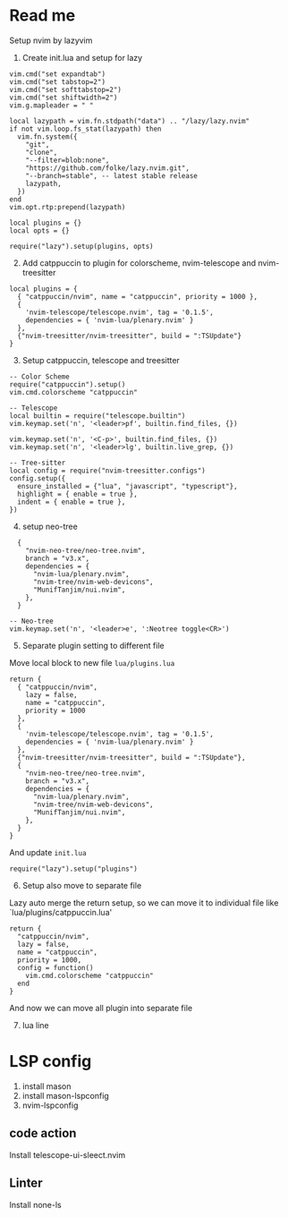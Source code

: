 # Read me

Setup nvim by lazyvim

1. Create init.lua and setup for lazy

```
vim.cmd("set expandtab")
vim.cmd("set tabstop=2")
vim.cmd("set softtabstop=2")
vim.cmd("set shiftwidth=2")
vim.g.mapleader = " "

local lazypath = vim.fn.stdpath("data") .. "/lazy/lazy.nvim"
if not vim.loop.fs_stat(lazypath) then
  vim.fn.system({
    "git",
    "clone",
    "--filter=blob:none",
    "https://github.com/folke/lazy.nvim.git",
    "--branch=stable", -- latest stable release
    lazypath,
  })
end
vim.opt.rtp:prepend(lazypath)

local plugins = {}
local opts = {}

require("lazy").setup(plugins, opts)
```

2. Add catppuccin to plugin for colorscheme, nvim-telescope and nvim-treesitter

```
local plugins = {
  { "catppuccin/nvim", name = "catppuccin", priority = 1000 },
  {
    'nvim-telescope/telescope.nvim', tag = '0.1.5',
    dependencies = { 'nvim-lua/plenary.nvim' }
  },
  {"nvim-treesitter/nvim-treesitter", build = ":TSUpdate"}
}
```
3. Setup catppuccin, telescope and treesitter

```
-- Color Scheme
require("catppuccin").setup()
vim.cmd.colorscheme "catppuccin"

-- Telescope
local builtin = require("telescope.builtin")
vim.keymap.set('n', '<leader>pf', builtin.find_files, {})

vim.keymap.set('n', '<C-p>', builtin.find_files, {})
vim.keymap.set('n', '<leader>lg', builtin.live_grep, {})

-- Tree-sitter
local config = require("nvim-treesitter.configs")
config.setup({
  ensure_installed = {"lua", "javascript", "typescript"},
  highlight = { enable = true },
  indent = { enable = true },
})
```

4. setup neo-tree

```
  {
    "nvim-neo-tree/neo-tree.nvim",
    branch = "v3.x",
    dependencies = {
      "nvim-lua/plenary.nvim",
      "nvim-tree/nvim-web-devicons",
      "MunifTanjim/nui.nvim",
    },
  }
```

```
-- Neo-tree
vim.keymap.set('n', '<leader>e', ':Neotree toggle<CR>')
```

5. Separate plugin setting to different file

Move local block to new file `lua/plugins.lua`

```
return {
  { "catppuccin/nvim",
    lazy = false,
    name = "catppuccin",
    priority = 1000
  },
  {
    'nvim-telescope/telescope.nvim', tag = '0.1.5',
    dependencies = { 'nvim-lua/plenary.nvim' }
  },
  {"nvim-treesitter/nvim-treesitter", build = ":TSUpdate"},
  {
    "nvim-neo-tree/neo-tree.nvim",
    branch = "v3.x",
    dependencies = {
      "nvim-lua/plenary.nvim",
      "nvim-tree/nvim-web-devicons",
      "MunifTanjim/nui.nvim",
    },
  }
}
```

And update `init.lua`

```
require("lazy").setup("plugins")
```

6. Setup also move to separate file

Lazy auto merge the return setup, so we can move it to individual file like `lua/plugins/catppuccin.lua'

```
return {
  "catppuccin/nvim",
  lazy = false,
  name = "catppuccin",
  priority = 1000,
  config = function()
    vim.cmd.colorscheme "catppuccin"
  end
}
```

And now we can move all plugin into separate file

7. lua line

# LSP config

1. install mason
2. install mason-lspconfig
3. nvim-lspconfig

## code action

Install telescope-ui-sleect.nvim

## Linter

Install none-ls 

